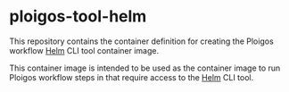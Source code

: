 # ploigos-tool-helm

This repository contains the container definition for creating the Ploigos workflow
[Helm](https://helm.sh) CLI tool container image.

This container image is intended to be used as the container image to run Ploigos workflow steps
in that require access to the [Helm](https://helm.sh) CLI tool.
